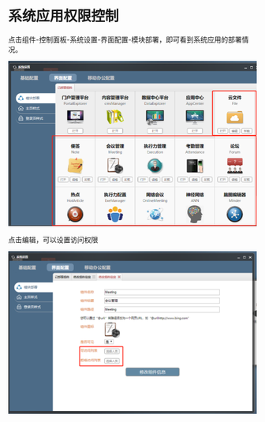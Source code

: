 # 系统应用权限控制

点击组件-控制面板-系统设置-界面配置-模块部署，即可看到系统应用的部署情况。

![](../.gitbook/assets/0%20%2810%29.png)

点击编辑，可以设置访问权限

![](../.gitbook/assets/1%20%281%29.png)


